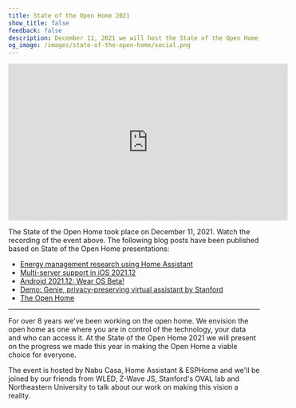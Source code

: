 ```yaml
---
title: State of the Open Home 2021
show_title: false
feedback: false
description: December 11, 2021 we will host the State of the Open Home.
og_image: /images/state-of-the-open-home/social.png
---
```


<div class='videoWrapper'>
<iframe width="560" height="315" src="https://www.youtube.com/embed/6ZMXE5PXPqU?start=294" frameborder="0" allowfullscreen></iframe>
</div>

The State of the Open Home took place on December 11, 2021. Watch the recording of the event above. The following blog posts have been published based on State of the Open Home presentations:

- [Energy management research using Home Assistant](/blog/2021/12/28/northeastern-university-home-energy-management/)
- [Multi-server support in iOS 2021.12](/blog/2021/12/18/ios-multi-server/)
- [Android 2021.12: Wear OS Beta!](/blog/2021/12/20/android-december-2021-release/)
- [Demo: Genie, privacy-preserving virtual assistant by Stanford](/blog/2021/12/21/stanford-genie/)
- [The Open Home](/blog/2021/12/23/the-open-home/)

<!--
![Banner State of the Open Home](/images/state-of-the-open-home/promo.png)
-->

---

For over 8 years we've been working on the open home. We envision the open home as one where you are in control of the technology, your data and who can access it. At the State of the Open Home 2021 we will present on the progress we made this year in making the Open Home a viable choice for everyone.

The event is hosted by Nabu Casa, Home Assistant & ESPHome and we'll be joined by our friends from WLED, Z-Wave JS, Stanford's OVAL lab and Northeastern University to talk about our work on making this vision a reality.
